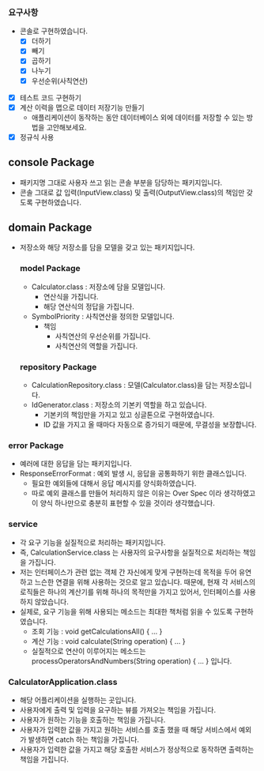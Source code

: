 ### 요구사항
- 콘솔로 구현하였습니다.
    - [x]  더하기
    - [x]  빼기
    - [x]  곱하기
    - [x]  나누기
    - [x]  우선순위(사칙연산)
- [x]  테스트 코드 구현하기
- [x]  계산 이력을 맵으로 데이터 저장기능 만들기
    - 애플리케이션이 동작하는 동안 데이터베이스 외에 데이터를 저장할 수 있는 방법을 고안해보세요.
- [x] 정규식 사용

## console Package

- 패키지명 그대로 사용자 쓰고 읽는 콘솔 부분을 담당하는 패키지입니다.
- 콘솔 그대로 값 입력(InputView.class) 및 출력(OutputView.class)의 책임만 갖도록 구현하였습니다.

## domain Package

- 저장소와 해당 저장소를 담을 모델을 갖고 있는 패키지입니다.

    ### model Package

  - Calculator.class : 저장소에 담을 모델입니다.
    - 연산식을 가집니다.
    - 해당 연산식의 정답을 가집니다.
  - SymbolPriority : 사칙연산을 정의한 모델입니다. 
    - 책임
      - 사칙연산의 우선순위를 가집니다.
      - 사칙연산의 역할을 가집니다.

  ### repository Package
    
  - CalculationRepository.class : 모델(Calculator.class)을 담는 저장소입니다.
  - IdGenerator.class : 저장소의 기본키 역할을 하고 있습니다.
    - 기본키의 책임만을 가지고 있고 싱글톤으로 구현하였습니다.
    - ID 값을 가지고 올 때마다 자동으로 증가되기 때문에, 무결성을 보장합니다.
    
### error Package

- 예러에 대한 응답을 담는 패키지입니다.
- ResponseErrorFormat : 예외 발생 시, 응답을 공통화하기 위한 클래스입니다.
  - 필요한 예외들에 대해서 응답 메시지를 양식화하였습니다.
  - 따로 예외 클래스를 만들어 처리하지 않은 이유는 Over Spec 이라 생각하였고 이 양식 하나만으로 충분히 표현할 수 있을 것이라 생각했습니다.

### service

- 각 요구 기능을 실질적으로 처리하는 패키지입니다.
- 즉, CalculationService.class 는 사용자의 요구사항을 실질적으로 처리하는 책임을 가집니다.
- 저는 인터페이스가 관련 없는 객체 간 자신에게 맞게 구현하는데 목적을 두어 유연하고 느슨한 연결을 위해 사용하는 것으로 알고 있습니다. 때문에, 현재 각 서비스의 로직들은 하나의 계산기를 위해 하나의 목적만을 가지고 있어서, 인터페이스를 사용하지 않았습니다.
- 실제로, 요구 기능을 위해 사용되는 메소드는 최대한 책처럼 읽을 수 있도록 구현하였습니다.
  - 조회 기능 : void getCalculationsAll() { ... }
  - 계산 기능 : void calculate(String operation) { ... }
  - 실질적으로 연산이 이루어지는 메소드는 processOperatorsAndNumbers(String operation) { ... } 입니다.

### CalculatorApplication.class

- 해당 어플리케이션을 실행하는 곳입니다.
- 사용자에게 출력 및 입력을 요구하는 뷰를 가져오는 책임을 가집니다.
- 사용자가 원하는 기능을 호출하는 책임을 가집니다.
- 사용자가 입력한 값을 가지고 원하는 서비스를 호출 했을 때 해당 서비스에서 예외가 발생하면 catch 하는 책임을 가집니다.
- 사용자가 입력한 값을 가지고 해당 호출한 서비스가 정상적으로 동작하면 출력하는 책임을 가집니다.